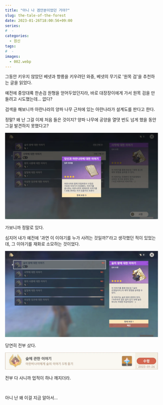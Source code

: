 ```yaml
---
title: "아니 나 겜안분이었던 거야?"
slug: the-tale-of-the-forest
date: 2023-01-26T18:00:56+09:00
series:
#  - 
categories:
  - 원신
tags:
#  - 
images:
  - 002.webp
---
```


그동안 키우지 않았던 베넷과 향릉을 키우려던 와중, 베넷의 무기로 '원목 검'을 추천하는 글을 읽었다.

예전에 중앙대륙 한손검 원형을 얻어두었던지라, 바로 대장장이에게 가서 원목 검을 만들려고 시도했는데... 없다?

검색을 해보니까 아란나라의 양파 나무 근처에 있는 아란나라가 설계도를 판다고 한다.

정말? 왜 난 그걸 이제 처음 들은 것이지? 양파 나무에 공양을 열댓 번도 넘게 했을 동안 그걸 발견하지 못했다고?

![](001.webp)

가보니까 정말로 있다.

심지어 내가 예전에 '과연 이 이야기를 누가 사려는 것일까?'라고 생각했던 적이 있었는데, 그 이야기를 재화로 소모하는 것이었다.

![](002.webp)

당연히 전부 샀다.

![](003.webp)

전부 다 사니까 업적이 하나 깨지더라.

&nbsp;

아니 난 왜 이걸 지금 알아서...
